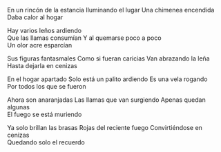 En un rincón de la estancia
Iluminando el lugar
Una chimenea encendida
Daba calor al hogar

Hay varios leños ardiendo         
Que las llamas consumían
Y al quemarse poco a poco       
Un olor acre esparcían       

Sus figuras fantasmales
Como si fueran caricias
Van abrazando la leña            
Hasta dejarla en cenizas

En el hogar apartado
Solo está un palito ardiendo
Es una vela rogando                     
Por todos los que se fueron                             

Ahora son anaranjadas
Las llamas que van surgiendo
Apenas quedan algunas                                       
El fuego se está muriendo

Ya solo brillan las brasas
Rojas del reciente fuego
Convirtiéndose en cenizas               
Quedando solo el recuerdo